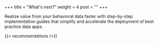 +++
title = "What's next?"
weight = 4
post = ""
+++

Realize value from your behavioral data faster with step-by-step implementation guides that simplify and accelerate the deployment of best practice data apps.

{{< recommendations />}}
